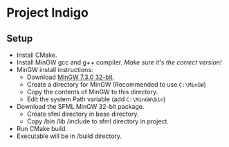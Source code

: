 # Project Indigo
## Setup
- Install CMake.  
- Install MinGW gcc and g++ compiler. *Make sure it's the correct version!*  
- MinGW install instructions:
    - Download [MinGW 7.3.0 32-bit](https://sourceforge.net/projects/mingw-w64/files/Toolchains%20targetting%20Win32/Personal%20Builds/mingw-builds/7.3.0/threads-posix/dwarf/i686-7.3.0-release-posix-dwarf-rt_v5-rev0.7z/download).  
    - Create a directory for MinGW (Recommended to use `C:\MinGW`)  
    - Copy the contents of MinGW to this directory.  
    - Edit the system Path variable (add `C:\MinGW\bin`)  
- Download the SFML MinGW 32-bit package.
    - Create sfml directory in base directory.  
    - Copy /bin /lib /include to sfml directory in project.  
- Run CMake build.  
- Executable will be in /build directory.